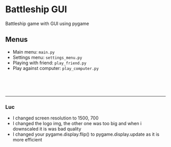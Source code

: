 # Battleship GUI

Battleship game with GUI using pygame

## Menus

- Main menu: `main.py`
- Settings menu: `settings_menu.py`
- Playing with friend: `play_friend.py`
- Play against computer: `play_computer.py`

<br>
<br>
<br>

---

### Luc
* I changed screen resolution to 1500, 700
* I changed the logo img, the other one was too big and when i downscaled it is was bad quality
* I changed your pygame.display.flip() to pygame.display.update as it is more efficient